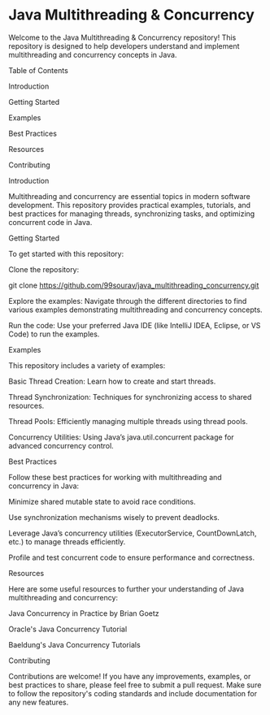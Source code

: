 # Java Multithreading & Concurrency

Welcome to the Java Multithreading & Concurrency repository!
This repository is designed to help developers understand and implement multithreading and concurrency concepts in Java.

Table of Contents

Introduction

Getting Started

Examples

Best Practices

Resources

Contributing

Introduction

Multithreading and concurrency are essential topics in modern software development.
This repository provides practical examples, tutorials, and best practices for managing threads, synchronizing tasks, and optimizing concurrent code in Java.

Getting Started

To get started with this repository:

Clone the repository:

git clone https://github.com/99sourav/java_multithreading_concurrency.git

Explore the examples: Navigate through the different directories to find various examples demonstrating multithreading and concurrency concepts.

Run the code: Use your preferred Java IDE (like IntelliJ IDEA, Eclipse, or VS Code) to run the examples.

Examples

This repository includes a variety of examples:

Basic Thread Creation: Learn how to create and start threads.

Thread Synchronization: Techniques for synchronizing access to shared resources.

Thread Pools: Efficiently managing multiple threads using thread pools.

Concurrency Utilities: Using Java’s java.util.concurrent package for advanced concurrency control.

Best Practices

Follow these best practices for working with multithreading and concurrency in Java:

Minimize shared mutable state to avoid race conditions.

Use synchronization mechanisms wisely to prevent deadlocks.

Leverage Java’s concurrency utilities (ExecutorService, CountDownLatch, etc.) to manage threads efficiently.

Profile and test concurrent code to ensure performance and correctness.

Resources

Here are some useful resources to further your understanding of Java multithreading and concurrency:

Java Concurrency in Practice by Brian Goetz

Oracle's Java Concurrency Tutorial

Baeldung's Java Concurrency Tutorials

Contributing

Contributions are welcome!
If you have any improvements, examples, or best practices to share, please feel free to submit a pull request. Make sure to follow the repository's coding standards and include documentation for any new features.
